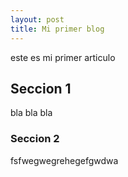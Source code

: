 ```yaml
---
layout: post
title: Mi primer blog
---
```


este es mi primer articulo 
## Seccion 1
bla bla bla

### Seccion 2
fsfwegwegrehegefgwdwa

